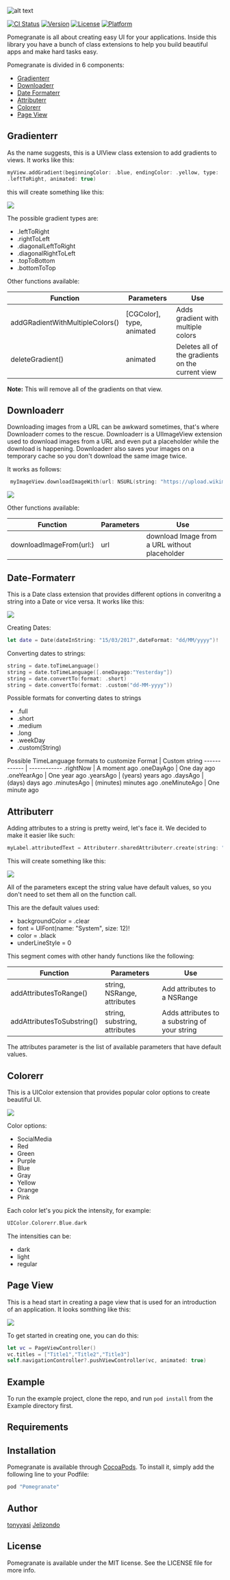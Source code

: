 ![alt text](http://i.imgur.com/gsGKA4N.png)

[![CI Status](http://img.shields.io/travis/tonyyasi/Pomegranate.svg?style=flat)](https://travis-ci.org/tonyyasi/Pomegranate)
[![Version](https://img.shields.io/cocoapods/v/Pomegranate.svg?style=flat)](http://cocoapods.org/pods/Pomegranate)
[![License](https://img.shields.io/cocoapods/l/Pomegranate.svg?style=flat)](http://cocoapods.org/pods/Pomegranate)
[![Platform](https://img.shields.io/cocoapods/p/Pomegranate.svg?style=flat)](http://cocoapods.org/pods/Pomegranate)

Pomegranate is all about creating easy UI for your applications. Inside
this library you have a bunch of class extensions to help you build
beautiful apps and make hard tasks easy.

Pomegranate is divided in 6 components:

- [Gradienterr](#gradienterr)
- [Downloaderr](#downloaderr)
- [Date Formaterr](#date-formaterr)
- [Attributerr](#attributerr)
- [Colorerr](#colorerr)
- [Page View](#page-view)

## Gradienterr

As the name suggests, this is a UIView class extension to add gradients
to views. It works like this:
```swift
myView.addGradient(beginningColor: .blue, endingColor: .yellow, type:
.leftToRight, animated: true)

```


this will create something like this:

![](http://i.imgur.com/MAx1irh.gif)

The possible gradient types are:
- .leftToRight
- .rightToLeft
- .diagonalLeftToRight
- .diagonalRightToLeft
- .topToBottom
- .bottomToTop

Other functions available:

Function | Parameters| Use
------------ | ------------ | -------------
addGRadientWithMultipleColors() | [CGColor], type, animated | Adds gradient with multiple colors
deleteGradient() | animated | Deletes all of the gradients on the current view


**Note:** This will remove all of the gradients on that view.



## Downloaderr

Downloading images from a URL can be awkward sometimes, that's where
Downloaderr comes to the rescue. Downloaderr is a UIImageView extension used
to  download images from a URL and even put a placeholder while the download
is happening. Downloaderr also saves your images on a temporary cache so
you don't download the same image twice.

It works as follows:

```swift
 myImageView.downloadImageWith(url: NSURL(string: "https://upload.wikimedia.org/wikipedia/en/3/39/Wakerlink.jpg")!, placeholder: UIImage(named: "placeholder")!)

```

![](http://i.imgur.com/3c5hhl7.gif)

Other functions available:

Function | Parameters|Use
------------ | ------------ | -------------
downloadImageFrom(url:) | url | download Image from a URL without placeholder


## Date-Formaterr

This is a Date class extension that provides different options in converitng a string into a Date or vice versa.
It works like this:

![](http://i.imgur.com/FzhLjwj.gif)

Creating Dates:
```swift
let date = Date(dateInString: "15/03/2017",dateFormat: "dd/MM/yyyy")!

```

Converting dates to strings:
```swift
string = date.toTimeLanguage()
string = date.toTimeLanguage([.oneDayago:"Yesterday"])
string = date.convertTo(format: .short)
string = date.convertTo(format: .custom("dd-MM-yyyy"))

```

Possible formats for converting dates to strings
- .full
- .short
- .medium
- .long
- .weekDay
- .custom(String)

Possible TimeLanguage formats to customize
Format | Custom string
------------ | ------------
 .rightNow | A moment ago
 .oneDayAgo | One day ago
 .oneYearAgo | One year ago
 .yearsAgo | (years) years ago
 .daysAgo | (days) days ago
 .minutesAgo | (minutes) minutes ago
 .oneMinuteAgo | One minute ago


## Attributerr

Adding attributes to a string is pretty weird, let's face it. We decided
to make it easier like such:

```swift
myLabel.attributedText = Attributerr.sharedAttributerr.create(string: "Hello World!", backgroundColor: .red, font: .systemFont(ofSize: 20), color: .blue, underLineStyle: 0)
```

This will create something like this:

![](http://i.imgur.com/YfDBV82.gif)

All of the parameters except the string value have default values, so you don't need to set them
all on the function call.

This are the default values used:

- backgroundColor = .clear
- font = UIFont(name: "System", size: 12)!
- color = .black
- underLineStyle = 0

This segment comes with other handy functions like the following:

Function | Parameters|Use
------------ | ------------ | -------------
addAttributesToRange() | string, NSRange, attributes |Add attributes to a NSRange
addAttributesToSubstring() | string, substring, attributes |Adds attributes to a substring of your string

The attributes parameter is the list of available parameters that have
default values.


## Colorerr
This is a UIColor extension that provides popular color options to
create beautiful UI.

![](http://i.imgur.com/JcH3LVk.gif)

Color options:
- SocialMedia
- Red
- Green
- Purple
- Blue
- Gray
- Yellow
- Orange
- Pink

Each color let's you pick the intensity, for example:

```swift
UIColor.Colorerr.Blue.dark
```

The intensities can be:

- dark
- light
- regular


## Page View

This is a head start in creating a page view that is used for an introduction of an application. It looks somthing like this:

![](http://i.imgur.com/TPUx493.gif)

To get started in creating one, you can do this:
```swift
let vc = PageViewController()
vc.titles = ["Title1","Title2","Title3"]
self.navigationController?.pushViewController(vc, animated: true)

```

## Example

To run the example project, clone the repo, and run `pod install` from the Example directory first.

## Requirements

## Installation

Pomegranate is available through [CocoaPods](http://cocoapods.org). To install
it, simply add the following line to your Podfile:

```ruby
pod "Pomegranate"
```

## Author

[tonyyasi](https://github.com/tonyyasi)
[Jelizondo](https://github.com/jelizondo)

## License

Pomegranate is available under the MIT license. See the LICENSE file for more info.
